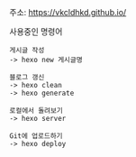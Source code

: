 주소: 
https://vkcldhkd.github.io/


사용중인 명령어

```
게시글 작성
-> hexo new 게시글명
```

```
블로그 갱신 
-> hexo clean
-> hexo generate
```

```
로컬에서 돌려보기
-> hexo server
```

```
Git에 업로드하기
-> hexo deploy
```
